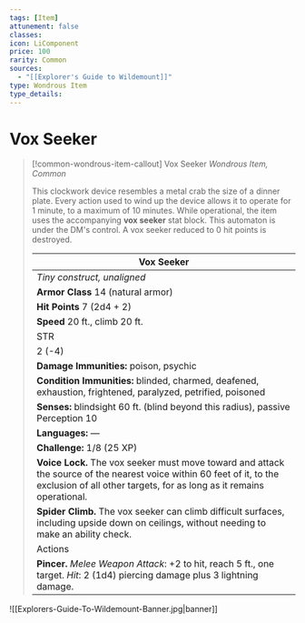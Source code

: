 ```yaml
---
tags: [Item]
attunement: false
classes: 
icon: LiComponent
price: 100
rarity: Common
sources:
  - "[[Explorer's Guide to Wildemount]]"
type: Wondrous Item
type_details: 
---
```

# Vox Seeker
>[!common-wondrous-item-callout] Vox Seeker
>*Wondrous Item, Common*
>
>This clockwork device resembles a metal crab the size of a dinner plate. Every action used to wind up the device allows it to operate for 1 minute, to a maximum of 10 minutes. While operational, the item uses the accompanying **vox seeker** stat block. This automaton is under the DM's control. A vox seeker reduced to 0 hit points is destroyed.
>
>
>
>| Vox Seeker |
>| --- |
>| *Tiny construct, unaligned* |
>| **Armor Class** 14 (natural armor) |
>| **Hit Points** 7 (2d4 + 2) |
>| **Speed** 20 ft., climb 20 ft. |
>| STR | DEX | CON | INT | WIS | CHA |
>| 2 (-4) | 10 (+0) | 12 (+1) | 1 (-5) | 10 (+0) | 1 (-5) |
>| **Damage Immunities:** poison, psychic |
>| **Condition Immunities:** blinded, charmed, deafened, exhaustion, frightened, paralyzed, petrified, poisoned |
>| **Senses:** blindsight 60 ft. (blind beyond this radius), passive Perception 10 |
>| **Languages:** — |
>| **Challenge:** 1/8 (25 XP) |
>| **Voice Lock.** The vox seeker must move toward and attack the source of the nearest voice within 60 feet of it, to the exclusion of all other targets, for as long as it remains operational. |
>| **Spider Climb.** The vox seeker can climb difficult surfaces, including upside down on ceilings, without needing to make an ability check. |
>| Actions |
>| **Pincer.** *Melee Weapon Attack*: +2 to hit, reach 5 ft., one target. *Hit*: 2 (1d4) piercing damage plus 3 lightning damage. |

![[Explorers-Guide-To-Wildemount-Banner.jpg|banner]]
